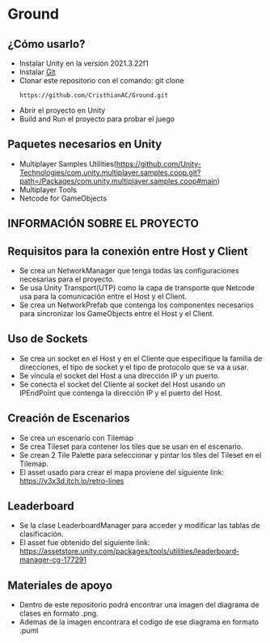 # Ground

## ¿Cómo usarlo?
- Instalar Unity en la versión 2021.3.22f1
- Instalar [Git](https://git-scm.com/downloads)
- Clonar este repositorio con el comando:  git clone 
    ```
    https://github.com/CristhianAC/Ground.git
    ```
- Abrir el proyecto en Unity 
- Build and Run el proyecto para probar el juego

## Paquetes necesarios en Unity
- Multiplayer Samples Utilities(https://github.com/Unity-Technologies/com.unity.multiplayer.samples.coop.git?path=/Packages/com.unity.multiplayer.samples.coop#main)
- Multiplayer Tools
- Netcode for GameObjects

## INFORMACIÓN SOBRE EL PROYECTO

## Requisitos para la conexión entre Host y Client
- Se crea un NetworkManager que tenga todas las configuraciones necesarias para el proyecto.
- Se usa Unity Transport(UTP) como la capa de transporte que Netcode usa para la comunicación entre el Host y el Client.
- Se crea un NetworkPrefab que contenga los componentes necesarios para sincronizar los GameObjects entre el Host y el Client.

## Uso de Sockets
- Se crea un socket en el Host y en el Cliente que especifique la familia de direcciones, el tipo de socket y el tipo de protocolo que se va a usar.
- Se vincula el socket del Host a una dirección IP y un puerto.
- Se conecta el socket del Cliente al socket del Host usando un IPEndPoint que contenga la dirección IP y el puerto del Host.

## Creación de Escenarios
- Se crea un escenario con Tilemap 
- Se crea Tileset para contener los tiles que se usan en el escenario.
- Se crean 2 Tile Palette para seleccionar y pintar los tiles del Tileset en el Tilemap.
- El asset usado para crear el mapa proviene del siguiente link: https://v3x3d.itch.io/retro-lines

## Leaderboard 
- Se la clase LeaderboardManager para acceder y modificar las tablas de clasificación.
- El asset fue obtenido del siguiente link: https://assetstore.unity.com/packages/tools/utilities/leaderboard-manager-cg-177291

## Materiales de apoyo
- Dentro de este repositorio podrá encontrar una imagen del diagrama de clases en formato .png.
- Ademas de la imagen encontrara el codigo de ese diagrama en formato .puml
